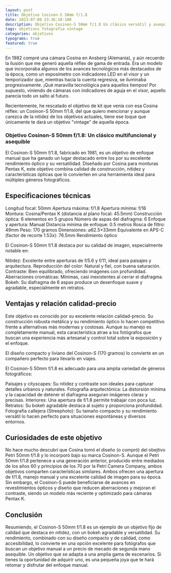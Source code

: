 ```yaml
---
layout: post
title: Objetivo Cosinon-S 50mm f/1.8
date: 2023-07-08 23:36:10-100
description: Objetivo Cosinon-S 50mm f/1.8 Un clásico versátil y asequible
tags: objetivos fotografia vintage
categories: objetivos
typograms: true
featured: true
---
```


En 1982 compré una cámara Cosina en Ansberg (Alemania), y aún recuerdo la ilusión que me generó aquella réflex de gama de entrada. Era un modelo que incorporaba algunos de los avances tecnológicos más destacados de la época, como un exposímetro con indicadores LED en el visor y un temporizador que, mientras hacía la cuenta regresiva, se iluminaba progresivamente. ¡Qué maravilla tecnológica para aquellos tiempos! Por supuesto, viniendo de cámaras con indicadores de aguja en el visor, aquello parecía todo un salto al futuro.

Recientemente, he rescatado el objetivo de kit que venía con esa Cosina réflex: un Cosinon-S 50mm f/1.8, del que quiero mencionar y aunque carezca de la nitidez de los objetivos actuales, tiene ese toque que únicamente te dará un objetivo "vintage" de aquella época.

### Objetivo Cosinon-S 50mm f/1.8: Un clásico multifuncional y asequible

El Cosinon-S 50mm f/1.8, fabricado en 1981, es un objetivo de enfoque manual que ha ganado un lugar destacado entre los por su excelente rendimiento óptico y su versatilidad. Diseñado por Cosina para monturas Pentax K, este objetivo combina calidad de construcción, nitidez y características ópticas que lo convierten en una herramienta ideal para múltiples géneros fotográficos.

## Especificaciones técnicas

Longitud focal: 50mm
Apertura máxima: f/1.8
Apertura mínima: f/16
Montura: Cosina/Pentax K (distancia al plano focal: 45.5mm)
Construcción óptica: 6 elementos en 5 grupos
Número de aspas del diafragma: 6
Enfoque y apertura: Manual
Distancia mínima de enfoque: 0.5 metros
Rosca de filtro: 49mm
Peso: 170 gramos
Dimensiones: ⌀62.5×33mm
Equivalente en APS-C (factor de recorte 1.53x): 76.5mm
Rendimiento óptico

El Cosinon-S 50mm f/1.8 destaca por su calidad de imagen, especialmente notable en:

Nitidez: Excelente entre aperturas de f/5.6 y f/11, ideal para paisajes y arquitectura.
Reproducción del color: Natural y fiel, con buena saturación.
Contraste: Bien equilibrado, ofreciendo imágenes con profundidad.
Aberraciones cromáticas: Mínimas, casi inexistentes al cerrar el diafragma.
Bokeh: Su diafragma de 6 aspas produce un desenfoque suave y agradable, especialmente en retratos.

## Ventajas y relación calidad-precio

Este objetivo es conocido por su excelente relación calidad-precio. Su construcción robusta metálica y su rendimiento óptico lo hacen competitivo frente a alternativas más modernas y costosas. Aunque su manejo es completamente manual, esta característica atrae a los fotógrafos que buscan una experiencia más artesanal y control total sobre la exposición y el enfoque.

El diseño compacto y liviano del Cosinon-S (170 gramos) lo convierte en un compañero perfecto para llevarlo en viajes.

El Cosinon-S 50mm f/1.8 es adecuado para una amplia variedad de géneros fotográficos:

Paisajes y cityscapes: Su nitidez y contraste son ideales para capturar detalles urbanos y naturales.
Fotografía arquitectónica: La distorsión mínima y la capacidad de detener el diafragma aseguran imágenes claras y precisas.
Interiores: Una apertura de f/1.8 permite trabajar con poca luz.
Retratos: Su bokeh agradable destaca al sujeto y proporciona profundidad.
Fotografía callejera (Streephoto): Su tamaño compacto y su rendimiento versátil lo hacen perfecto para situaciones espontáneas y diversos entornos.

## Curiosidades de este objetivo

No hace mucho descubrí que Cosina tomó el diseño (o compró) del obejtivo Petri 50mm f/1.8 y lo incorporó bajo su marca Cosinon-S. Aunque el Petri 50mm f/1.8 pertenece a una generación anterior, producido entre mediados de los años 60 y principios de los 70 por la Petri Camera Company, ambos objetivos comparten características similares. Ambos ofrecen una apertura de f/1.8, manejo manual y una excelente calidad de imagen para su época. Sin embargo, el Cosinon-S puede beneficiarse de avances en revestimientos ópticos y diseño que reducen aberraciones y mejoran el contraste, siendo un modelo más reciente y optimizado para cámaras Pentax K.

## Conclusión

Resumiendo, el Cosinon-S 50mm f/1.8 es un ejemplo de un objetivo fijo de calidad que destaca en nitidez, con un bokeh agradable y versatilidad. Su rendimiento, combinado con su diseño compacto y de calidad, como accesibilidad, lo convierte en una opción excelente para fotógrafos que buscan un objetivo manual a un precio de mecado de segunda mano asequible. Un objetivo que se adapta a una amplia gama de escenarios. Si tienes la oportunidad de adquirir uno, es una pequeña joya que te hará retomar y disfrutar del enfoque manual.